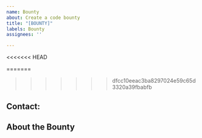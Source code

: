 ```yaml
---
name: Bounty
about: Create a code bounty
title: "[BOUNTY]"
labels: Bounty
assignees: ''

---
```


<<<<<<< HEAD
<!-- Write **BELOW** The Headers and **ABOVE** The Comments or else it may not be viewable -->
=======
<!-- Write **BELOW** The Headers and **ABOVE** The comments or else it may not be viewable. -->
>>>>>>> dfcc10eeac3ba8297024e59c65d3320a39fbabfb
## Contact:

<!-- Where we should contact you for the bounty. Please put in your Discord username and tag. -->

## About the Bounty

<!-- Explanation of what the bounty is requesting as well as how much you're willing to pay for its completion (which we suggest you put in the title as well), whether you're open to adjusting the price, the payment method, and any deadlines you'd like to set -->
